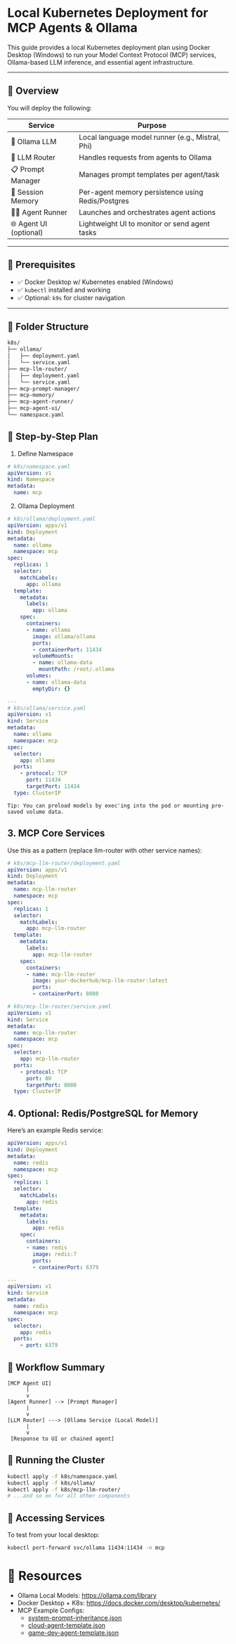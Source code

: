 # Local Kubernetes Deployment for MCP Agents & Ollama

This guide provides a local Kubernetes deployment plan using Docker Desktop (Windows) to run your Model Context Protocol (MCP) services, Ollama-based LLM inference, and essential agent infrastructure.

---

## 🧱 Overview

You will deploy the following:

| Service             | Purpose                                               |
|---------------------|-------------------------------------------------------|
| 🧠 Ollama LLM        | Local language model runner (e.g., Mistral, Phi)      |
| 🔁 LLM Router        | Handles requests from agents to Ollama                |
| 📋 Prompt Manager    | Manages prompt templates per agent/task               |
| 🧠 Session Memory    | Per-agent memory persistence using Redis/Postgres     |
| 🧑‍💻 Agent Runner     | Launches and orchestrates agent actions               |
| 🌐 Agent UI (optional)| Lightweight UI to monitor or send agent tasks        |

---

## 🧰 Prerequisites

- ✅ Docker Desktop w/ Kubernetes enabled (Windows)
- ✅ `kubectl` installed and working
- ✅ Optional: `k9s` for cluster navigation

---

## 📁 Folder Structure

```bash
k8s/
├── ollama/
│   ├── deployment.yaml
│   └── service.yaml
├── mcp-llm-router/
│   ├── deployment.yaml
│   └── service.yaml
├── mcp-prompt-manager/
├── mcp-memory/
├── mcp-agent-runner/
├── mcp-agent-ui/
└── namespace.yaml
```

## 📌 Step-by-Step Plan

1. Define Namespace

```yaml
# k8s/namespace.yaml
apiVersion: v1
kind: Namespace
metadata:
  name: mcp
```

2. Ollama Deployment
```yaml
# k8s/ollama/deployment.yaml
apiVersion: apps/v1
kind: Deployment
metadata:
  name: ollama
  namespace: mcp
spec:
  replicas: 1
  selector:
    matchLabels:
      app: ollama
  template:
    metadata:
      labels:
        app: ollama
    spec:
      containers:
      - name: ollama
        image: ollama/ollama
        ports:
        - containerPort: 11434
        volumeMounts:
        - name: ollama-data
          mountPath: /root/.ollama
      volumes:
      - name: ollama-data
        emptyDir: {}

---
# k8s/ollama/service.yaml
apiVersion: v1
kind: Service
metadata:
  name: ollama
  namespace: mcp
spec:
  selector:
    app: ollama
  ports:
    - protocol: TCP
      port: 11434
      targetPort: 11434
  type: ClusterIP
```

```text
Tip: You can preload models by exec'ing into the pod or mounting pre-saved volume data.
```

## 3. MCP Core Services

Use this as a pattern (replace llm-router with other service names):

```yaml
# k8s/mcp-llm-router/deployment.yaml
apiVersion: apps/v1
kind: Deployment
metadata:
  name: mcp-llm-router
  namespace: mcp
spec:
  replicas: 1
  selector:
    matchLabels:
      app: mcp-llm-router
  template:
    metadata:
      labels:
        app: mcp-llm-router
    spec:
      containers:
      - name: mcp-llm-router
        image: your-dockerhub/mcp-llm-router:latest
        ports:
        - containerPort: 8080
```

```yaml
# k8s/mcp-llm-router/service.yaml
apiVersion: v1
kind: Service
metadata:
  name: mcp-llm-router
  namespace: mcp
spec:
  selector:
    app: mcp-llm-router
  ports:
    - protocol: TCP
      port: 80
      targetPort: 8080
  type: ClusterIP
```

## 4. Optional: Redis/PostgreSQL for Memory

Here’s an example Redis service:

```yaml
apiVersion: apps/v1
kind: Deployment
metadata:
  name: redis
  namespace: mcp
spec:
  replicas: 1
  selector:
    matchLabels:
      app: redis
  template:
    metadata:
      labels:
        app: redis
    spec:
      containers:
      - name: redis
        image: redis:7
        ports:
        - containerPort: 6379

---
apiVersion: v1
kind: Service
metadata:
  name: redis
  namespace: mcp
spec:
  selector:
    app: redis
  ports:
    - port: 6379
```

## 🔄 Workflow Summary

```less
[MCP Agent UI]
      |
      v
[Agent Runner] --> [Prompt Manager]
      |
      v
[LLM Router] ---> [Ollama Service (Local Model)]
      |
      v
 [Response to UI or chained agent]
```

## 🚀 Running the Cluster

```bash
kubectl apply -f k8s/namespace.yaml
kubectl apply -f k8s/ollama/
kubectl apply -f k8s/mcp-llm-router/
# ...and so on for all other components
```

## 📡 Accessing Services

To test from your local desktop:

```bash
kubectl port-forward svc/ollama 11434:11434 -n mcp
```

# 🔗 Resources

- Ollama Local Models: https://ollama.com/library
- Docker Desktop + K8s: https://docs.docker.com/desktop/kubernetes/
- MCP Example Configs:
  - [system-prompt-inheritance.json](../config/templates/system-prompt-inheritance.json)
  - [cloud-agent-template.json](../config/templates/cloud-agent-template.json)
  - [game-dev-agent-template.json](../config/templates/game-dev-agent-template.json)